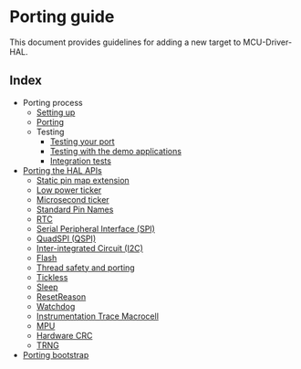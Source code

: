 # Porting guide

This document provides guidelines for adding a new target to MCU-Driver-HAL.


## Index

* Porting process
    * [Setting up](porting_full_process/porting_reqs.md)
    * [Porting](porting_full_process/porting.md)
    * Testing
        * [Testing your port](porting_full_process/built_in_tests.md)
        * [Testing with the demo applications](porting_full_process/demo_testing.md)
        * [Integration tests](porting_full_process/integration-tests.md)
* [Porting the HAL APIs](target/target.md)
    * [Static pin map extension](target/static_pinmap.md)
    * [Low power ticker](target/lp_ticker.md)
    * [Microsecond ticker](target/us_ticker.md)
    * [Standard Pin Names](standard_pin_names/pin_names_porting.md)
    * [RTC](target/rtc.md)
    * [Serial Peripheral Interface (SPI)](target/spi.md)
    * [QuadSPI (QSPI)](target/QuadSPI.md)
    * [Inter-integrated Circuit (I2C)](target/i2c.md)
    * [Flash](target/flash.md)
    * [Thread safety and porting](target/thread_porting.md)
    * [Tickless](target/tickless/tickless.md)
    * [Sleep](target/sleep.md)
    * [ResetReason](target/ResetReason.md)
    * [Watchdog](target/Watchdog.md)
    * [Instrumentation Trace Macrocell](target/itm.md)
    * [MPU](target/mpu.md)
    * [Hardware CRC](target/crc.md)
    * [TRNG](target/trng.md)
* [Porting bootstrap](target/bootstrap.md)
